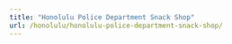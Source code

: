 ```yaml
---
title: "Honolulu Police Department Snack Shop"
url: /honolulu/honolulu-police-department-snack-shop/
---
```

